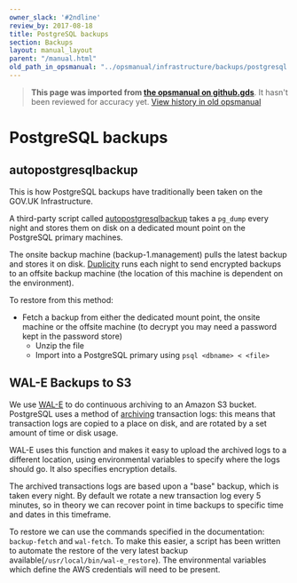 ```yaml
---
owner_slack: '#2ndline'
review_by: 2017-08-18
title: PostgreSQL backups
section: Backups
layout: manual_layout
parent: "/manual.html"
old_path_in_opsmanual: "../opsmanual/infrastructure/backups/postgresql.md"
---
```




> **This page was imported from [the opsmanual on github.gds](https://github.gds/gds/opsmanual)**.
It hasn't been reviewed for accuracy yet.
[View history in old opsmanual](https://github.gds/gds/opsmanual/tree/master/infrastructure/backups/postgresql.md)


# PostgreSQL backups

## autopostgresqlbackup

This is how PostgreSQL backups have traditionally been taken on the GOV.UK Infrastructure.

A third-party script called [autopostgresqlbackup](http://manpages.ubuntu.com/manpages/wily/man8/autopostgresqlbackup.8.html)
takes a `pg_dump` every night and stores them on disk on a dedicated mount point on the PostgreSQL primary machines.

The onsite backup machine (backup-1.management) pulls the latest backup and stores it on disk. [Duplicity](http://duplicity.nongnu.org/)
runs each night to send encrypted backups to an offsite backup machine (the location of this machine is dependent on the environment).

To restore from this method:

 - Fetch a backup from either the dedicated mount point, the onsite machine or the offsite machine (to decrypt you may need a password kept
  in the password store)
   - Unzip the file
   - Import into a PostgreSQL primary using `psql <dbname> < <file>`

## WAL-E Backups to S3

We use [WAL-E](https://github.com/wal-e/wal-e) to do continuous archiving to an Amazon S3 bucket. PostgreSQL uses a method of [archiving](https://www.postgresql.org/docs/9.3/static/continuous-archiving.html)
transaction logs: this means that transaction logs are copied to a place on disk, and are rotated by a set amount of time or disk usage.

WAL-E uses this function and makes it easy to upload the archived logs to a different location, using environmental variables to specify
where the logs should go. It also specifies encryption details.

The archived transactions logs are based upon a "base" backup, which is taken every night. By default we rotate a new transaction log every 5 minutes, so in theory
we can recover point in time backups to specific time and dates in this timeframe.

To restore we can use the commands specified in the documentation: `backup-fetch` and `wal-fetch`. To make this easier, a script has been written to automate the
restore of the very latest backup available(`/usr/local/bin/wal-e_restore`). The environmental variables which define the AWS credentials will need to be present.
